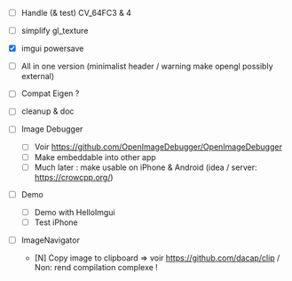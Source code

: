* [ ] Handle (& test) CV_64FC3 & 4
* [ ] simplify gl_texture
* [X] imgui powersave 
* [ ] All in one version (minimalist header / warning make opengl possibly external)
* [ ] Compat Eigen ?
* [ ] cleanup & doc

* [ ] Image Debugger
  * [ ] Voir https://github.com/OpenImageDebugger/OpenImageDebugger
  * [ ] Make embeddable into other app
  * [ ] Much later : make usable on iPhone & Android (idea / server: https://crowcpp.org/) 

* [ ] Demo
  * [ ] Demo with HelloImgui
  * [ ] Test iPhone

* [ ] ImageNavigator
  * [N] Copy image to clipboard => voir https://github.com/dacap/clip / Non: rend compilation complexe !

